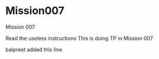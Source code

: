 # Mission007
Mission 007

Read the useless instructions
This is doing TP in Mission 007

balpreet added this line
